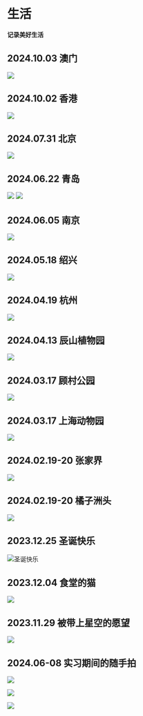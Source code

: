 # 生活

**记录美好生活**

## 2024.10.03 澳门

![](./assets/Macau.jpeg)

## 2024.10.02 香港

![](./assets/HK.jpeg)

## 2024.07.31 北京

![](./assets/北京.jpeg)

## 2024.06.22 青岛

![](./assets/青岛.jpeg)
![](./assets/青大.jpg)

## 2024.06.05 南京

![](./assets/南京_20240605.jpeg)

## 2024.05.18 绍兴

![](./assets/绍兴.jpeg)

## 2024.04.19 杭州

![](./assets/杭州_20240419.jpeg)

## 2024.04.13 辰山植物园

![](./assets/辰山植物园_20240413.jpeg)

## 2024.03.17 顾村公园

![](./assets/park_20240317.jpg)

## 2024.03.17 上海动物园

![](./assets/zoo_20240317.jpeg)

## 2024.02.19-20 张家界

![](./assets/张家界_01.jpg)

## 2024.02.19-20 橘子洲头

![](./assets/长沙.png)

## 2023.12.25 圣诞快乐

![圣诞快乐](./assets/圣诞.jpeg)

## 2023.12.04 食堂的猫

![](./assets/IMG_4572.jpg)

## 2023.11.29 被带上星空的愿望

![](./assets/IMG_4569.JPG)

## 2024.06-08 实习期间的随手拍

![](./assets/IMG_4335.jpg)

![](./assets/IMG_4387.jpg)

![](./assets/IMG_4388.jpg)